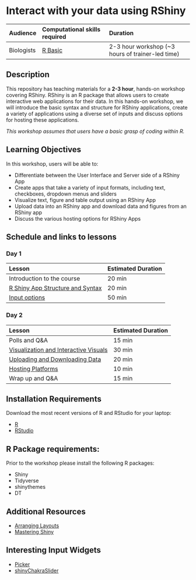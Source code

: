 # Interact with your data using RShiny

| Audience | Computational skills required | Duration |
:----------|:----------|:----------|
| Biologists | [R Basic](https://hbctraining.github.io/Training-modules/IntroR/) | 2-3 hour workshop (~3 hours of trainer-led time)|


## Description

This repository has teaching materials for a **2-3 hour**, hands-on workshop covering RShiny. RShiny is an R package that allows users to create interactive web applications for their data. In this hands-on workshop, we will introduce the basic syntax and structure for RShiny applications, create a variety of applications using a diverse set of inputs and discuss options for hosting these applications.

*This workshop assumes that users have a basic grasp of coding within R.*

## Learning Objectives

In this workshop, users will be able to:
- Differentiate between the User Interface and Server side of a RShiny App
- Create apps that take a variety of input formats, including text, checkboxes, dropdown menus and sliders
- Visualize text, figure and table output using an RShiny App
- Upload data into an RShiny app and download data and figures from an RShiny app
- Discuss the various hosting options for RShiny Apps 

## Schedule and links to lessons

### Day 1
| Lesson            | Estimated Duration |
|:----------------|:----------|
| Introduction to the course | 20 min | 
| [R Shiny App Structure and Syntax](lessons/01_syntax_and_structure.md) | 20 min | 
| [Input options](lessons/02_inputs.md) | 50 min |

### Day 2
| Lesson          | Estimated Duration |
|:----------------|:----------|
| Polls and Q&A | 15 min |
| [Visualization and Interactive Visuals](lessons/03_visuals.md) | 30 min | 
| [Uploading and Downloading Data](lessons/04_uploading_downloading_data.md) | 20 min | 
| [Hosting Platforms](lessons/05_hosting.md) | 10 min | 
| Wrap up and Q&A | 15 min |

## Installation Requirements

Download the most recent versions of R and RStudio for your laptop:

 - [R](http://lib.stat.cmu.edu/R/CRAN/) 
 - [RStudio](https://www.rstudio.com/products/rstudio/download/#download)

## R Package requirements:

Prior to the workshop please install the following R packages:

- Shiny
- Tidyverse
- shinythemes
- DT

## Additional Resources

- [Arranging Layouts](lessons/layouts.md)
- [Mastering Shiny](https://mastering-shiny.org/)

## Interesting Input Widgets
- [Picker](https://github.com/hms-dbmi/picker)
- [shinyChakraSlider](https://github.com/stla/shinyChakraSlider)
